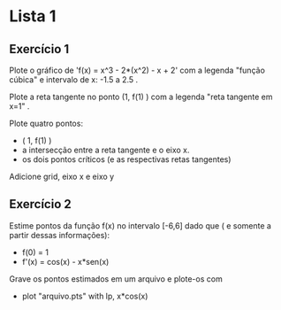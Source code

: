 # Lista 1  

## Exercício 1  

Plote o gráfico de 'f(x) = x^3 - 2\*(x^2) - x + 2' com a legenda "função cúbica" e intervalo de x: -1.5 a 2.5 .  
  
Plote a reta tangente no ponto (1, f(1) ) com a legenda "reta tangente em x=1" .  
  
Plote quatro pontos:
 - ( 1, f(1) )
 - a intersecção entre a reta tangente e o eixo x.
 - os dois pontos críticos (e as respectivas retas tangentes)
  
  
Adicione grid, eixo x e eixo y  
  

## Exercício 2  
  
Estime pontos da função f(x) no intervalo [-6,6] dado que ( e somente a partir dessas informações):

 - f(0) = 1
 - f'(x) = cos(x) - x\*sen(x)
  
  
Grave os pontos estimados em um arquivo e plote-os com
 - plot "arquivo.pts" with lp, x\*cos(x)

  


